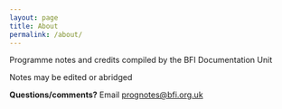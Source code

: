 ```yaml
---
layout: page
title: About
permalink: /about/
---
```


Programme notes and credits compiled by the BFI Documentation Unit

Notes may be edited or abridged 

**Questions/comments?** 
Email [prognotes@bfi.org.uk](mailto:prognotes@bfi.org.uk)
